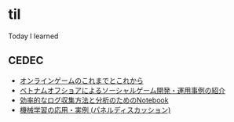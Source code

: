 # til
Today I learned

## CEDEC
- [オンラインゲームのこれまでとこれから](https://github.com/BlackStick/til/blob/master/CEDEC/%E3%82%AA%E3%83%B3%E3%83%A9%E3%82%A4%E3%83%B3%E3%82%B2%E3%83%BC%E3%83%A0%E3%81%AE%E3%81%93%E3%82%8C%E3%81%BE%E3%81%A7%E3%81%A8%E3%81%93%E3%82%8C%E3%81%8B%E3%82%89.md)
- [ベトナムオフショアによるソーシャルゲーム開発・運用事例の紹介](https://github.com/BlackStick/til/blob/master/CEDEC/%E3%83%99%E3%83%88%E3%83%8A%E3%83%A0%E3%82%AA%E3%83%95%E3%82%B7%E3%83%A7%E3%82%A2%E3%81%AB%E3%82%88%E3%82%8B%E3%82%BD%E3%83%BC%E3%82%B7%E3%83%A3%E3%83%AB%E3%82%B2%E3%83%BC%E3%83%A0%E9%96%8B%E7%99%BA%E3%83%BB%E9%81%8B%E7%94%A8%E4%BA%8B%E4%BE%8B%E3%81%AE%E7%B4%B9%E4%BB%8B.md)
- [効率的なログ収集方法と分析のためのNotebook](https://github.com/BlackStick/til/blob/master/CEDEC/%E5%8A%B9%E7%8E%87%E7%9A%84%E3%81%AA%E3%83%AD%E3%82%B0%E5%8F%8E%E9%9B%86%E6%96%B9%E6%B3%95%E3%81%A8%E5%88%86%E6%9E%90%E3%81%AE%E3%81%9F%E3%82%81%E3%81%AENotebook.md)
- [機械学習の応用・実例 (パネルディスカッション)](https://github.com/BlackStick/til/blob/master/CEDEC/%E6%A9%9F%E6%A2%B0%E5%AD%A6%E7%BF%92%E3%81%AE%E5%BF%9C%E7%94%A8%E3%83%BB%E5%AE%9F%E4%BE%8B%20(%E3%83%91%E3%83%8D%E3%83%AB%E3%83%87%E3%82%A3%E3%82%B9%E3%82%AB%E3%83%83%E3%82%B7%E3%83%A7%E3%83%B3).md)